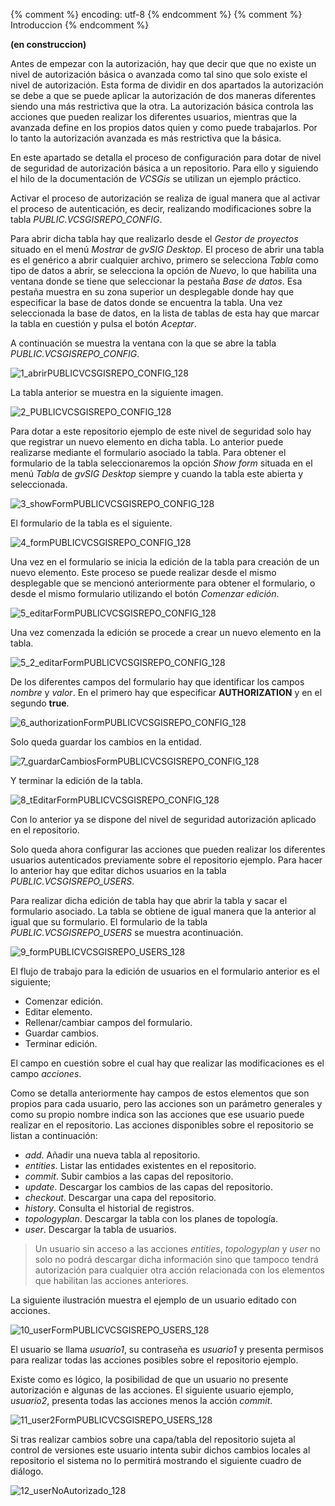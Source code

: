 {% comment %} encoding: utf-8 {% endcomment %}
{% comment %} Introduccion {% endcomment %} 

**(en construccion)**

Antes de empezar con la autorización, hay que decir que que no existe un nivel de autorización básica 
o avanzada como tal sino que solo existe el nivel de autorización. Esta forma de dividir en dos apartados 
la autorización se debe a que se puede aplicar la autorización de dos maneras diferentes siendo una más 
restrictiva que la otra. La autorización básica controla las acciones que pueden realizar los diferentes usuarios,
mientras que la avanzada define en los propios datos quien y como puede trabajarlos. Por lo tanto la autorización
avanzada es más restrictiva que la básica.

En este apartado se detalla el proceso de configuración para dotar de nivel de seguridad de autorización básica a un 
repositorio. Para ello y siguiendo el hilo de la documentación de *VCSGis* se utilizan un ejemplo práctico.

Activar el proceso de autorización se realiza de igual manera que al activar el proceso de autenticación, es decir,
realizando modificaciones sobre la tabla *PUBLIC.VCSGISREPO_CONFIG*.

Para abrir dicha tabla hay que realizarlo desde el *Gestor de proyectos* situado en el menú *Mostrar* de 
*gvSIG Desktop*. El proceso de abrir una tabla es el genérico a abrir cualquier archivo, primero se 
selecciona *Tabla* como tipo de datos a abrir, se selecciona la opción de *Nuevo*, lo que habilita una 
ventana donde se tiene que seleccionar la pestaña *Base de datos*. Esa pestaña muestra en su zona superior
un desplegable donde hay que especificar la base de datos donde se encuentra la tabla. 
Una vez seleccionada la base de datos, en la lista de tablas de esta hay que marcar la tabla 
en cuestión y pulsa el botón *Aceptar*.

A continuación se muestra la ventana con la que se abre la tabla *PUBLIC.VCSGISREPO_CONFIG*.

![1_abrirPUBLICVCSGISREPO_CONFIG_128](autorizacion_basica_files/1_abrirPUBLICVCSGISREPO_CONFIG_128.png)

La tabla anterior se muestra en la siguiente imagen.

![2_PUBLICVCSGISREPO_CONFIG_128](autorizacion_basica_files/2_PUBLICVCSGISREPO_CONFIG_128.png)

Para dotar a este repositorio ejemplo de este nivel de seguridad solo hay que registrar un nuevo elemento en
dicha tabla. Lo anterior puede realizarse mediante el formulario asociado la tabla. 
Para obtener el formulario de la tabla seleccionaremos la opción *Show form* situada en el menú 
*Tabla* de *gvSIG Desktop* siempre y cuando la tabla este abierta y seleccionada.

![3_showFormPUBLICVCSGISREPO_CONFIG_128](autorizacion_basica_files/3_showFormPUBLICVCSGISREPO_CONFIG_128.png)

El formulario de la tabla es el siguiente.

![4_formPUBLICVCSGISREPO_CONFIG_128](autorizacion_basica_files/4_formPUBLICVCSGISREPO_CONFIG_128.png)

Una vez en el formulario se inicia la edición de la tabla para creación de un nuevo elemento. 
Este proceso se puede realizar desde el mismo desplegable que se mencionó anteriormente para obtener 
el formulario, o desde el mismo formulario utilizando el botón *Comenzar edición*.

![5_editarFormPUBLICVCSGISREPO_CONFIG_128](autorizacion_basica_files/5_editarFormPUBLICVCSGISREPO_CONFIG_128.png)

Una vez comenzada la edición se procede a crear un nuevo elemento en la tabla.

![5_2_editarFormPUBLICVCSGISREPO_CONFIG_128](autenticacion_files/5_2_editarFormPUBLICVCSGISREPO_CONFIG_128.png)

De los diferentes campos del formulario hay que identificar los campos *nombre* y *valor*. En el primero hay que 
especificar **AUTHORIZATION** y en el segundo **true**.

![6_authorizationFormPUBLICVCSGISREPO_CONFIG_128](autorizacion_basica_files/6_authorizationFormPUBLICVCSGISREPO_CONFIG_128.png)

Solo queda guardar los cambios en la entidad.

![7_guardarCambiosFormPUBLICVCSGISREPO_CONFIG_128](autorizacion_basica_files/7_guardarCambiosFormPUBLICVCSGISREPO_CONFIG_128.png)

Y terminar la edición de la tabla.

![8_tEditarFormPUBLICVCSGISREPO_CONFIG_128](autorizacion_basica_files/8_tEditarFormPUBLICVCSGISREPO_CONFIG_128.png)

Con lo anterior ya se dispone del nivel de seguridad autorización aplicado en el repositorio. 

Solo queda ahora configurar las acciones que pueden realizar los diferentes usuarios autenticados previamente sobre el 
repositorio ejemplo. Para hacer lo anterior hay que editar dichos usuarios en la tabla *PUBLIC.VCSGISREPO_USERS*.

Para realizar dicha edición de tabla hay que abrir la tabla y sacar el formulario asociado. La tabla se obtiene
de igual manera que la anterior al igual que su formulario. El formulario de la tabla *PUBLIC.VCSGISREPO_USERS* se 
muestra acontinuación.

![9_formPUBLICVCSGISREPO_USERS_128](autorizacion_basica_files/9_formPUBLICVCSGISREPO_USERS_128.png)

El flujo de trabajo para la edición de usuarios  en el formulario anterior es el siguiente;
 * Comenzar edición.
 * Editar elemento.
 * Rellenar/cambiar campos del formulario.
 * Guardar cambios.
 * Terminar edición.

El campo en cuestión sobre el cual hay que realizar las modificaciones es el campo *acciones*.

Como se detalla anteriormente hay campos de estos elementos que son propios para cada usuario,
pero las acciones son un parámetro generales y como su propio nombre indica son las acciones 
que ese usuario puede realizar en el repositorio.
Las acciones disponibles sobre el repositorio se listan a continuación:
 * *add*. Añadir una nueva tabla al repositorio.
 * *entities*. Listar las entidades existentes en el repositorio.
 * *commit*. Subir cambios a las capas del repositorio.
 * *update*. Descargar los cambios de las capas del repositorio.
 * *checkout*. Descargar una capa del repositorio.
 * *history*. Consulta el historial de registros.
 * *topologyplan*. Descargar la tabla con los planes de topología.
 * *user*. Descargar la tabla de usuarios.

 > Un usuario sin acceso a las acciones *entities*, *topologyplan* y *user* no solo no podrá descargar dicha 
 información sino que tampoco tendrá autorización para cualquier otra acción relacionada con los elementos 
 que habilitan las acciones anteriores.

La siguiente ilustración muestra el ejemplo de un usuario editado con acciones.

![10_userFormPUBLICVCSGISREPO_USERS_128](autorizacion_basica_files/10_userFormPUBLICVCSGISREPO_USERS_128.png)

El usuario se llama *usuario1*, su contraseña es *usuario1* y presenta permisos para realizar todas las acciones
posibles sobre el repositorio ejemplo.

Existe como es lógico, la posibilidad de que un usuario no presente autorización e algunas de las acciones. El
siguiente usuario ejemplo, *usuario2*, presenta todas las acciones menos la acción *commit*.

![11_user2FormPUBLICVCSGISREPO_USERS_128](autorizacion_basica_files/11_user2FormPUBLICVCSGISREPO_USERS_128.png)

Si tras realizar cambios sobre una capa/tabla del repositorio sujeta al control de versiones este usuario
intenta subir dichos cambios locales al repositorio el sistema no lo permitirá mostrando el siguiente cuadro de
diálogo.

![12_userNoAutorizado_128](autorizacion_basica_files/12_userNoAutorizado_128.png)




